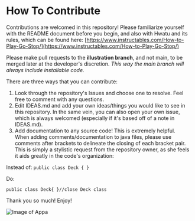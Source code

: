 # How To Contribute

Contributions are welcomed in this repository!  Please familiarize yourself with the README document before you begin, and also with Hwatu and its rules, which can be found here: [https://www.instructables.com/How-to-Play-Go-Stop/](https://www.instructables.com/How-to-Play-Go-Stop/)

Please make pull requests to the **illustration branch**, and not main, to be merged later at the developer's discretion.  *This way the main branch will always include installable code.* 

There are three ways that you can contribute:
1. Look through the repository's Issues and choose one to resolve.  Feel free to comment with any questions.
2. Edit IDEAS.md and add your own ideas/things you would like to see in this repository.  In the same vein, you can also open your own issue, which is always welcomed (especially if it's based off of a note in IDEAS.md).
3. Add documentation to any source code!  This is extremely helpful.  
  When adding comments/documentation to java files, please use comments after brackets to delineate the closing of each bracket pair.  This is simply a stylistic request from the repository owner, as she feels it aids greatly in the code's organization:
  
Instead of:
`public class Deck {
}`

Do:

`public class Deck{
}//close Deck class`


Thank you so much!  Enjoy!

![Image of Appa](https://upload.wikimedia.org/wikipedia/en/b/b4/Appa_and_Momo.png)
